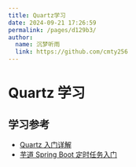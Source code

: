 ```yaml
---
title: Quartz学习
date: 2024-09-21 17:26:59
permalink: /pages/d129b3/
author: 
  name: 沉梦听雨
  link: https://github.com/cmty256
---
```

# Quartz 学习







## 学习参考

- [Quartz 入门详解](https://www.jianshu.com/p/7663f0ed486a)
- [芋道 Spring Boot 定时任务入门](https://www.iocoder.cn/Spring-Boot/Job/?yudao#)